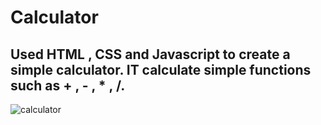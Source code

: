 # Calculator


## Used HTML , CSS and Javascript to create a simple calculator. IT calculate simple functions such as + , - , * , /.


![calculator](https://user-images.githubusercontent.com/101997718/172077497-88bb6416-662a-415d-93ad-67d3dfa7a406.png)


